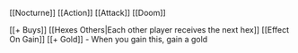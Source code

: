[[Nocturne]]
[[Action]]
[[Attack]]
[[Doom]]

[[+ Buys]]  [[Hexes Others|Each other player receives the next hex]]
[[Effect On Gain]] [[+ Gold]] - When you gain this, gain a gold

